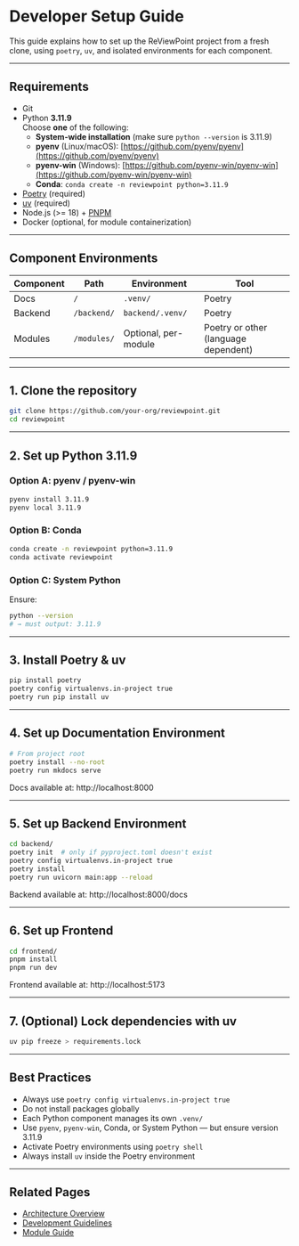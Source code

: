 # Developer Setup Guide

This guide explains how to set up the ReViewPoint project from a fresh clone, using `poetry`, `uv`, and isolated environments for each component.

---

## Requirements

- Git
- Python **3.11.9**  
  Choose **one** of the following:
  - **System-wide installation** (make sure `python --version` is 3.11.9)
  - **pyenv** (Linux/macOS): [https://github.com/pyenv/pyenv](https://github.com/pyenv/pyenv)
  - **pyenv-win** (Windows): [https://github.com/pyenv-win/pyenv-win](https://github.com/pyenv-win/pyenv-win)
  - **Conda**: `conda create -n reviewpoint python=3.11.9`
- [Poetry](https://python-poetry.org/) (required)
- [uv](https://github.com/astral-sh/uv) (required)
- Node.js (>= 18) + [PNPM](https://pnpm.io/)
- Docker (optional, for module containerization)

---

## Component Environments

| Component | Path        | Environment          | Tool    |
|-----------|-------------|----------------------|---------|
| Docs      | `/`         | `.venv/`             | Poetry  |
| Backend   | `/backend/` | `backend/.venv/`     | Poetry  |
| Modules   | `/modules/` | Optional, per-module | Poetry or other (language dependent) |

---

## 1. Clone the repository

```bash
git clone https://github.com/your-org/reviewpoint.git
cd reviewpoint
```

---

## 2. Set up Python 3.11.9

### Option A: pyenv / pyenv-win

```bash
pyenv install 3.11.9
pyenv local 3.11.9
```

### Option B: Conda

```bash
conda create -n reviewpoint python=3.11.9
conda activate reviewpoint
```

### Option C: System Python

Ensure:
```bash
python --version
# → must output: 3.11.9
```

---

## 3. Install Poetry & uv

```bash
pip install poetry
poetry config virtualenvs.in-project true
poetry run pip install uv
```

---

## 4. Set up Documentation Environment

```bash
# From project root
poetry install --no-root
poetry run mkdocs serve
```

Docs available at: http://localhost:8000

---

## 5. Set up Backend Environment

```bash
cd backend/
poetry init  # only if pyproject.toml doesn't exist
poetry config virtualenvs.in-project true
poetry install
poetry run uvicorn main:app --reload
```

Backend available at: http://localhost:8000/docs

---

## 6. Set up Frontend

```bash
cd frontend/
pnpm install
pnpm run dev
```

Frontend available at: http://localhost:5173

---

## 7. (Optional) Lock dependencies with uv

```bash
uv pip freeze > requirements.lock
```

---

## Best Practices

- Always use `poetry config virtualenvs.in-project true`
- Do not install packages globally
- Each Python component manages its own `.venv/`
- Use `pyenv`, `pyenv-win`, Conda, or System Python — but ensure version 3.11.9
- Activate Poetry environments using `poetry shell`
- Always install `uv` inside the Poetry environment

---

## Related Pages

- [Architecture Overview](architektur.md)
- [Development Guidelines](dev-guidelines.md)
- [Module Guide](module-guide.md)
